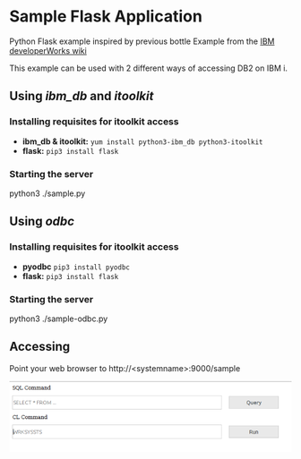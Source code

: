 # Sample Flask Application 
Python Flask example inspired by previous bottle Example from the [IBM developerWorks wiki](https://www.ibm.com/developerworks/community/wikis/home?lang=en#!/wiki/IBM%20i%20Technology%20Updates/page/Sample%20web%20application%20with%20Python)

This example can be used with 2 different ways of accessing DB2 on IBM i.

##  Using *ibm_db* and *itoolkit*

### Installing requisites for itoolkit access
 - **ibm_db & itoolkit:** `yum install python3-ibm_db python3-itoolkit`
 - **flask:** `pip3 install flask`

### Starting the server 
python3 ./sample.py

##  Using *odbc*

### Installing requisites for itoolkit access
 - **pyodbc** `pip3 install pyodbc`
 - **flask:** `pip3 install flask`

### Starting the server 
python3 ./sample-odbc.py

## Accessing 
Point your web browser to http://&lt;systemname&gt;:9000/sample

![screen shot](./screenshot.png?raw=true)
